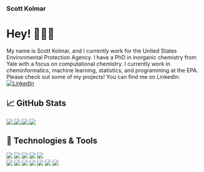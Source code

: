 ### Scott Kolmar

# Hey! 👻🐱‍👤
My name is Scott Kolmar, and I currently work for the United States Environmental Protection Agency. I have a PhD in inorganic chemistry from Yale with a focus on computational chemistry. I currently work in cheminformatics, machine learning, statistics, and programming at the EPA. Please check out some of my projects! You can find me on LinkedIn: [![LinkedIn][1.2]][2]

## &#x1f4c8; GitHub Stats
<a href="https://github.com/MartinHeinz/ScottKolmar">
  <img align="center" src="https://github-readme-stats.vercel.app/api/top-langs/?username=ScottKolmar&hide=java,html,text&title_color=ffffff&text_color=c9cacc&icon_color=2bbc8a&bg_color=1d1f21&langs_count=3" />
</a>
<a href="https://github.com/MartinHeinz/ScottKolmar">
  <img align="center" src="https://github-readme-stats.vercel.app/api?username=ScottKolmar&hide=java,html,text&title_color=ffffff&text_color=c9cacc&icon_color=2bbc8a&bg_color=1d1f21" />
</a>
<a href="https://github.com/ScottKolmar/OPERA-Prediction-API">
  <img align="center" src="https://github-readme-stats.vercel.app/api/pin/?username=ScottKolmar&repo=OPERA-Prediction-API&title_color=ffffff&text_color=c9cacc&icon_color=2bbc8a&bg_color=1d1f21" />
</a>
<a href="https://github.com/ScottKolmar/Chemical-Inventory">
  <img align="center" src="https://github-readme-stats.vercel.app/api/pin/?username=ScottKolmar&repo=Chemical-Inventory&title_color=ffffff&text_color=c9cacc&icon_color=2bbc8a&bg_color=1d1f21" />
</a>

## 🔧 Technologies & Tools
![](https://img.shields.io/static/v1?label=OS&message=Linux&color=<success>&logo=linux)
![](https://img.shields.io/static/v1?label=Shell&message=Bash&color=<success>&logo=bash)
![](https://img.shields.io/static/v1?label=Editor&message=Visual_Studio_Code&color=<success>&logo=vsco)
![](https://img.shields.io/static/v1?label=Code&message=Python&color=<success>&logo=python)
![](https://img.shields.io/static/v1?label=Code&message=Javascript&color=<success>&logo=javascript)\
![](https://img.shields.io/static/v1?label=Tools&message=Docker&color=<success>&logo=docker)
![](https://img.shields.io/static/v1?label=Tools&message=PostgreSQL&color=<success>&logo=postgresql)
![](https://img.shields.io/static/v1?label=Tools&message=Auth0&color=<success>&logo=auth0)
![](https://img.shields.io/static/v1?label=Tools&message=Heroku&color=<success>&logo=heroku)
![](https://img.shields.io/static/v1?label=Tools&message=Scikit-learn&color=<success>&logo=scikitlearn)
![](https://img.shields.io/static/v1?label=Tools&message=Flask&color=<success>&logo=flask)
![](https://img.shields.io/static/v1?label=Tools&message=Pandas&color=<success>&logo=pandas)

<!-- Icons -->
[1.2]: https://raw.githubusercontent.com/MartinHeinz/MartinHeinz/master/linkedin-3-16.png
<!-- Links to your social media accounts -->
[2]: https://www.linkedin.com/in/scott-kolmar-phd-4ba1641a4
